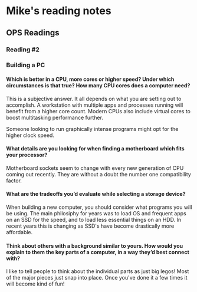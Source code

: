 # Mike's reading notes

## OPS Readings

### Reading #2

### Building a PC

#### Which is better in a CPU, more cores or higher speed? Under which circumstances is that true? How many CPU cores does a computer need?

This is a subjective answer. It all depends on what you are setting out to accomplish. A workstation with multiple apps and processes running will benefit from a higher core count. Modern CPUs also include virtual cores to boost multitasking performance further.

Someone looking to run graphically intense programs might opt for the higher clock speed. 


#### What details are you looking for when finding a motherboard which fits your processor?

Motherboard sockets seem to change with every new generation of CPU coming out recently. They are without a doubt the number one compatibility factor. 


#### What are the tradeoffs you’d evaluate while selecting a storage device?
When building a new computer, you should consider what programs you will be using. The main philosiphy for years was to load OS and frequent apps on an SSD for the speed, and to load less essential things on an HDD. In recent years this is changing as SSD's have become drastically more affordable. 


#### Think about others with a background similar to yours. How would you explain to them the key parts of a computer, in a way they’d best connect with?

I like to tell people to think about the individual parts as just big legos! Most of the major pieces just snap into place. Once you've done it a few times it will become kind of fun!
